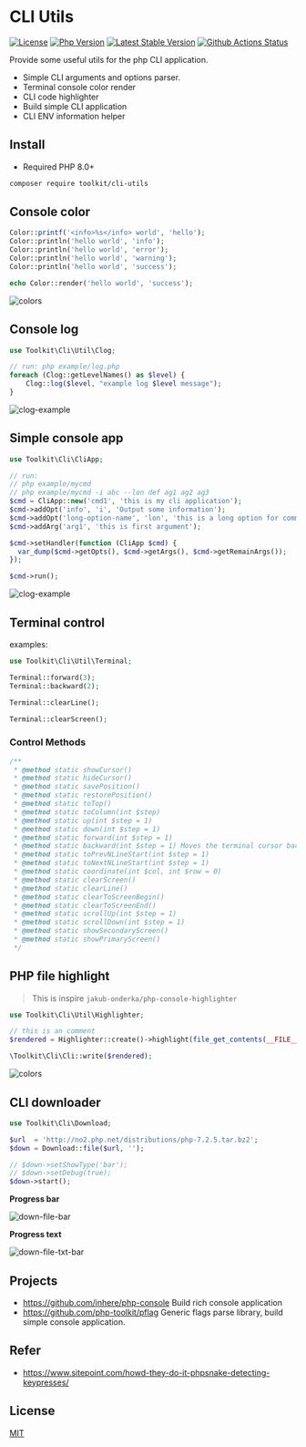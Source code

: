 # CLI Utils

[![License](https://img.shields.io/packagist/l/toolkit/cli-utils.svg?style=flat-square)](LICENSE)
[![Php Version](https://img.shields.io/badge/php-%3E=8.0.0-brightgreen.svg?maxAge=2592000)](https://packagist.org/packages/toolkit/cli-utils)
[![Latest Stable Version](http://img.shields.io/packagist/v/toolkit/cli-utils.svg)](https://packagist.org/packages/toolkit/cli-utils)
[![Github Actions Status](https://github.com/php-toolkit/cli-utils/workflows/Unit-tests/badge.svg)](https://github.com/php-toolkit/cli-utils/actions)

Provide some useful utils for the php CLI application. 

- Simple CLI arguments and options parser.
- Terminal console color render
- CLI code highlighter
- Build simple CLI application
- CLI ENV information helper

## Install

- Required PHP 8.0+

```bash
composer require toolkit/cli-utils
```

## Console color

```php
Color::printf('<info>%s</info> world', 'hello');
Color::println('hello world', 'info');
Color::println('hello world', 'error');
Color::println('hello world', 'warning');
Color::println('hello world', 'success');

echo Color::render('hello world', 'success');
```

![colors](example/images/color-styles.png)

## Console log

```php
use Toolkit\Cli\Util\Clog;

// run: php example/log.php
foreach (Clog::getLevelNames() as $level) {
    Clog::log($level, "example log $level message");
}

```

![clog-example](example/images/clog-example.png)

## Simple console app

```php
use Toolkit\Cli\CliApp;

// run:
// php example/mycmd
// php example/mycmd -i abc --lon def ag1 ag2 ag3
$cmd = CliApp::new('cmd1', 'this is my cli application');
$cmd->addOpt('info', 'i', 'Output some information');
$cmd->addOpt('long-option-name', 'lon', 'this is a long option for command');
$cmd->addArg('arg1', 'this is first argument');

$cmd->setHandler(function (CliApp $cmd) {
  var_dump($cmd->getOpts(), $cmd->getArgs(), $cmd->getRemainArgs());
});

$cmd->run();
```

![clog-example](example/images/cli-app.png)

## Terminal control

examples:

```php
use Toolkit\Cli\Util\Terminal;

Terminal::forward(3);
Terminal::backward(2);

Terminal::clearLine();

Terminal::clearScreen();
```

### Control Methods

```php
/**
 * @method static showCursor()
 * @method static hideCursor()
 * @method static savePosition()
 * @method static restorePosition()
 * @method static toTop()
 * @method static toColumn(int $step)
 * @method static up(int $step = 1)
 * @method static down(int $step = 1)
 * @method static forward(int $step = 1)
 * @method static backward(int $step = 1) Moves the terminal cursor backward
 * @method static toPrevNLineStart(int $step = 1)
 * @method static toNextNLineStart(int $step = 1)
 * @method static coordinate(int $col, int $row = 0)
 * @method static clearScreen()
 * @method static clearLine()
 * @method static clearToScreenBegin()
 * @method static clearToScreenEnd()
 * @method static scrollUp(int $step = 1)
 * @method static scrollDown(int $step = 1)
 * @method static showSecondaryScreen()
 * @method static showPrimaryScreen()
 */
```

## PHP file highlight

> This is inspire `jakub-onderka/php-console-highlighter`

```php
use Toolkit\Cli\Util\Highlighter;

// this is an comment
$rendered = Highlighter::create()->highlight(file_get_contents(__FILE__));

\Toolkit\Cli\Cli::write($rendered);
```

![colors](example/cli-php-file-highlight.png)

## CLI downloader

```php
use Toolkit\Cli\Download;

$url  = 'http://no2.php.net/distributions/php-7.2.5.tar.bz2';
$down = Download::file($url, '');

// $down->setShowType('bar');
// $down->setDebug(true);
$down->start();
```

**Progress bar**

![down-file-bar](./example/down-file-bar.jpg)

**Progress text**

![down-file-txt-bar](./example/down-file-txt-bar.jpg)

## Projects 

- https://github.com/inhere/php-console Build rich console application
- https://github.com/php-toolkit/pflag Generic flags parse library, build simple console application.

## Refer

- https://www.sitepoint.com/howd-they-do-it-phpsnake-detecting-keypresses/

## License

[MIT](LICENSE)
